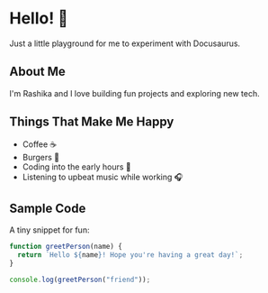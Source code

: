 # Hello! 🌟

Just a little playground for me to experiment with Docusaurus.

## About Me

I'm Rashika and I love building fun projects and exploring new tech. 

## Things That Make Me Happy

- Coffee ☕
- Burgers 🍔  
- Coding into the early hours 🌌
- Listening to upbeat music while working 🎧

## Sample Code

A tiny snippet for fun:

```javascript
function greetPerson(name) {
  return `Hello ${name}! Hope you're having a great day!`;
}

console.log(greetPerson("friend"));
